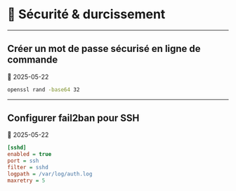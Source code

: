 # 🔐 Sécurité & durcissement


---

## Créer un mot de passe sécurisé en ligne de commande
📅 2025-05-22

```bash
openssl rand -base64 32
```

---

## Configurer fail2ban pour SSH
📅 2025-05-22

```ini
[sshd]
enabled = true
port = ssh
filter = sshd
logpath = /var/log/auth.log
maxretry = 5
```
